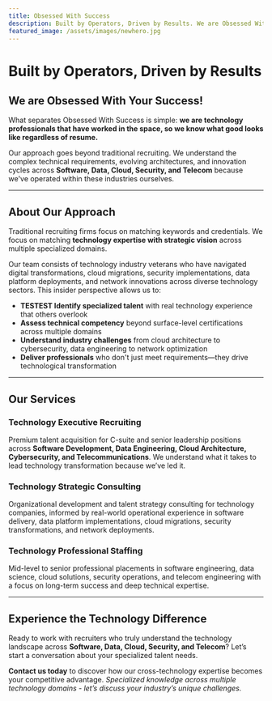 ```yaml
---
title: Obsessed With Success
description: Built by Operators, Driven by Results. We are Obsessed With Your Success!
featured_image: /assets/images/newhero.jpg
---
```

# Built by Operators, Driven by Results

## We are Obsessed With Your Success!

What separates Obsessed With Success is simple: **we are technology professionals that have worked in the space, so we know what good looks like regardless of resume.** 

Our approach goes beyond traditional recruiting. We understand the complex technical requirements, evolving architectures, and innovation cycles across **Software, Data, Cloud, Security, and Telecom** because we've operated within these industries ourselves.

- - -

## About Our Approach

Traditional recruiting firms focus on matching keywords and credentials. We focus on matching **technology expertise with strategic vision** across multiple specialized domains. 

Our team consists of technology industry veterans who have navigated digital transformations, cloud migrations, security implementations, data platform deployments, and network innovations across diverse technology sectors. This insider perspective allows us to:

* **TESTEST Identify specialized talent** with real technology experience that others overlook
* **Assess technical competency** beyond surface-level certifications across multiple domains
* **Understand industry challenges** from cloud architecture to cybersecurity, data engineering to network optimization
* **Deliver professionals** who don't just meet requirements—they drive technological transformation

- - -

## Our Services

### Technology Executive Recruiting

Premium talent acquisition for C-suite and senior leadership positions across **Software Development, Data Engineering, Cloud Architecture, Cybersecurity, and Telecommunications**. We understand what it takes to lead technology transformation because we&rsquo;ve led it.

### Technology Strategic Consulting

Organizational development and talent strategy consulting for technology companies, informed by real-world operational experience in software delivery, data platform implementations, cloud migrations, security transformations, and network deployments.

### Technology Professional Staffing

Mid-level to senior professional placements in software engineering, data science, cloud solutions, security operations, and telecom engineering with a focus on long-term success and deep technical expertise.

- - -

## Experience the Technology Difference

Ready to work with recruiters who truly understand the technology landscape across **Software, Data, Cloud, Security, and Telecom**? Let&rsquo;s start a conversation about your specialized talent needs.

**Contact us today** to discover how our cross-technology expertise becomes your competitive advantage. *Specialized knowledge across multiple technology domains - let&rsquo;s discuss your industry&rsquo;s unique challenges.*
